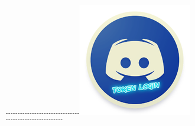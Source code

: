 -------------------------------<img src="https://raw.githubusercontent.com/CoSeR-Source/DC-Token-Login/master/Resources/DC%20Token%20Login.png" height="300" alt="Logo">------------------------
